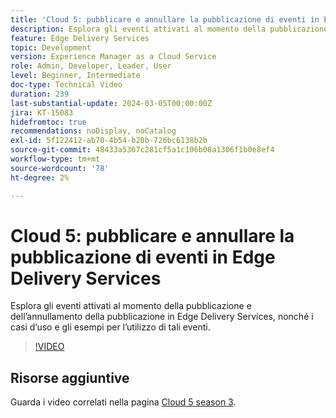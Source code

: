 ```yaml
---
title: 'Cloud 5: pubblicare e annullare la pubblicazione di eventi in Edge Delivery Services'
description: Esplora gli eventi attivati al momento della pubblicazione e dell’annullamento della pubblicazione in Edge Delivery Services, nonché i casi d’uso e gli esempi per l’utilizzo di tali eventi.
feature: Edge Delivery Services
topic: Development
version: Experience Manager as a Cloud Service
role: Admin, Developer, Leader, User
level: Beginner, Intermediate
doc-type: Technical Video
duration: 239
last-substantial-update: 2024-03-05T00:00:00Z
jira: KT-15083
hidefromtoc: true
recommendations: noDisplay, noCatalog
exl-id: 5f122412-ab70-4b54-b20b-726bc6138b2b
source-git-commit: 48433a5367c281cf5a1c106b08a1306f1b0e8ef4
workflow-type: tm+mt
source-wordcount: '78'
ht-degree: 2%

---
```


# Cloud 5: pubblicare e annullare la pubblicazione di eventi in Edge Delivery Services

Esplora gli eventi attivati al momento della pubblicazione e dell’annullamento della pubblicazione in Edge Delivery Services, nonché i casi d’uso e gli esempi per l’utilizzo di tali eventi.

>[!VIDEO](https://video.tv.adobe.com/v/3427681?learn=on)

## Risorse aggiuntive

Guarda i video correlati nella pagina [Cloud 5 season 3](../cloud5-season-3.md).
